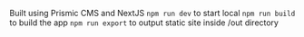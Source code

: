 Built using Prismic CMS and NextJS
`npm run dev` to start local
`npm run build` to build the app
`npm run export` to output static site inside /out directory